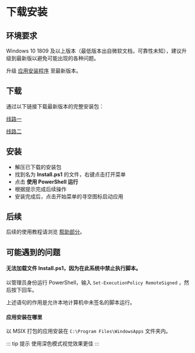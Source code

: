 # 下载安装

## 环境要求

Windows 10 1809 及以上版本（最低版本出自微软文档，可靠性未知），建议升级到最新版以避免可能出现的各种问题。

升级 [应用安装程序](https://www.microsoft.com/zh-cn/store/productId/9NBLGGH4NNS1) 至最新版本。

## 下载

通过以下链接下载最新版本的完整安装包：

[线路一](https://file.xunkong.cc/download/package/Xunkong.Desktop.Package.zip)

[线路二](https://scighost-generic.pkg.coding.net/xunkong/releases/Xunkong.Desktop.Package.zip)

## 安装

- 解压已下载的安装包
- 找到名为 **Install.ps1** 的文件，右键点击打开菜单
- 点击 **使用 PowerShell 运行**
- 根据提示完成后续操作
- 安装完成后，点击开始菜单的寻空图标启动应用

## 后续

后续的使用教程请浏览 [帮助部分](../../help/desktop/index.md)。

## 可能遇到的问题

#### 无法加载文件 Install.ps1，因为在此系统中禁止执行脚本。

以管理员身份运行 PowerShell，输入 `Set-ExecutionPolicy RemoteSigned` ，然后按下回车。

上述语句的作用是允许本地计算机中未签名的脚本运行。

#### 应用安装在哪里

以 MSIX 打包的应用安装在 `C:\Program Files\WindowsApps` 文件夹内。

::: tip 提示
使用深色模式视觉效果更佳
:::
